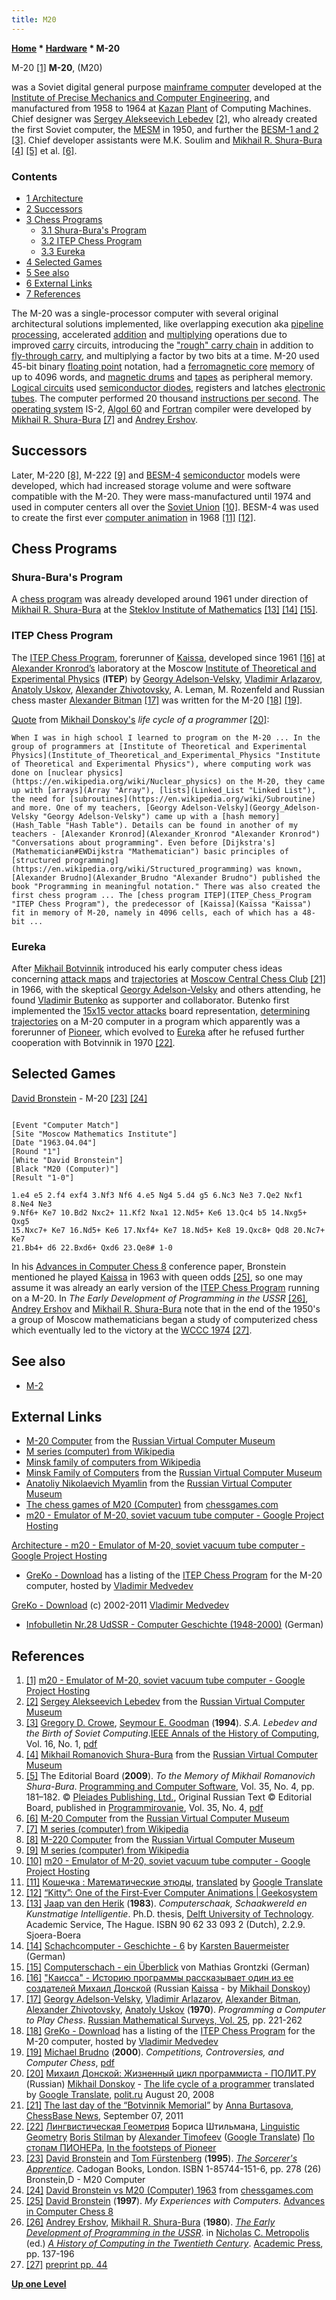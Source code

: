 ```yaml
---
title: M20
---
```

**[Home](Home "Home") \* [Hardware](Hardware "Hardware") \* M-20**



 [](http://code.google.com/p/m20/) M-20 <a id="cite-note-1" href="#cite-ref-1">[1]</a> 
**M-20**, (M20)  

was a Soviet digital general purpose [mainframe computer](https://en.wikipedia.org/wiki/Mainframe_computer) developed at the [Institute of Precise Mechanics and Computer Engineering](https://en.wikipedia.org/wiki/Lebedev_Institute_of_Precision_Mechanics_and_Computer_Engineering), and manufactured from 1958 to 1964 at [Kazan](https://en.wikipedia.org/wiki/Kazan) [Plant](https://en.wikipedia.org/wiki/Plant_%28disambiguation%29) of Computing Machines. Chief designer was [Sergey Alekseevich Lebedev](https://en.wikipedia.org/wiki/Sergey_Alexeyevich_Lebedev) <a id="cite-note-2" href="#cite-ref-2">[2]</a>, who already created the first Soviet computer, the [MESM](https://en.wikipedia.org/wiki/History_of_computer_hardware_in_Soviet_Bloc_countries#MESM) in 1950, and further the [BESM-1 and 2](https://en.wikipedia.org/wiki/BESM#BESM-1) <a id="cite-note-3" href="#cite-ref-3">[3]</a>. Chief developer assistants were M.K. Soulim and [Mikhail R. Shura-Bura](Mikhail_R._Shura-Bura "Mikhail R. Shura-Bura") <a id="cite-note-4" href="#cite-ref-4">[4]</a> <a id="cite-note-5" href="#cite-ref-5">[5]</a> et al. <a id="cite-note-6" href="#cite-ref-6">[6]</a>. 



### Contents


* [1 Architecture](#architecture)
* [2 Successors](#successors)
* [3 Chess Programs](#chess-programs)
	+ [3.1 Shura-Bura's Program](#shura-bura.27s-program)
	+ [3.2 ITEP Chess Program](#itep-chess-program)
	+ [3.3 Eureka](#eureka)
* [4 Selected Games](#selected-games)
* [5 See also](#see-also)
* [6 External Links](#external-links)
* [7 References](#references)






The M-20 was a single-processor computer with several original architectural solutions implemented, like overlapping execution aka [pipeline processing](https://en.wikipedia.org/wiki/Pipeline_%28computing%29), accelerated [addition](https://en.wikipedia.org/wiki/Adder_%28electronics%29) and [multiplying](https://en.wikipedia.org/wiki/Binary_multiplier) operations due to improved [carry](https://en.wikipedia.org/wiki/Carry_%28arithmetic%29) circuits, introducing the ["rough" carry chain](https://en.wikipedia.org/wiki/Carry-lookahead_adder) in addition to [fly-through carry](https://en.wikipedia.org/wiki/Ripple_carry_adder#Ripple-carry_adder), and multiplying a factor by two bits at a time. M-20 used 45-bit binary [floating point](https://en.wikipedia.org/wiki/Floating_point) notation, had a [ferromagnetic core](https://en.wikipedia.org/wiki/Magnetic-core_memory) [memory](Memory "Memory") of up to 4096 words, and [magnetic drums](https://en.wikipedia.org/wiki/Drum_memory) and [tapes](https://en.wikipedia.org/wiki/Magnetic_tape) as peripheral memory. [Logical circuits](Combinatorial_Logic "Combinatorial Logic") used [semiconductor diodes](https://en.wikipedia.org/wiki/Diode#Semiconductor_diodes), registers and latches [electronic tubes](https://en.wikipedia.org/wiki/Vacuum_tube). The computer performed 20 thousand [instructions per second](https://en.wikipedia.org/wiki/Instructions_per_second). The [operating system](https://en.wikipedia.org/wiki/Operating_system) IS-2, [Algol 60](Algol "Algol") and [Fortran](Fortran "Fortran") compiler were developed by [Mikhail R. Shura-Bura](Mikhail_R._Shura-Bura "Mikhail R. Shura-Bura") <a id="cite-note-7" href="#cite-ref-7">[7]</a> and [Andrey Ershov](Mathematician#Ershov "Mathematician").



## Successors


Later, M-220 <a id="cite-note-8" href="#cite-ref-8">[8]</a>, M-222 <a id="cite-note-9" href="#cite-ref-9">[9]</a> and [BESM-4](https://en.wikipedia.org/wiki/BESM) [semiconductor](https://en.wikipedia.org/wiki/Semiconductor) models were developed, which had increased storage volume and were software compatible with the M-20. They were mass-manufactured until 1974 and used in computer centers all over the [Soviet Union](https://en.wikipedia.org/wiki/Soviet_Union) <a id="cite-note-10" href="#cite-ref-10">[10]</a>. BESM-4 was used to create the first ever [computer animation](https://en.wikipedia.org/wiki/Computer_animation) in 1968 <a id="cite-note-11" href="#cite-ref-11">[11]</a> <a id="cite-note-12" href="#cite-ref-12">[12]</a>.



## Chess Programs


### Shura-Bura's Program


A [chess program](Shura-Bura%27s_Program "Shura-Bura's Program") was already developed around 1961 under direction of [Mikhail R. Shura-Bura](Mikhail_R._Shura-Bura "Mikhail R. Shura-Bura") at the [Steklov Institute of Mathematics](https://en.wikipedia.org/wiki/Steklov_Institute_of_Mathematics) <a id="cite-note-13" href="#cite-ref-13">[13]</a> <a id="cite-note-14" href="#cite-ref-14">[14]</a> <a id="cite-note-15" href="#cite-ref-15">[15]</a>.



### ITEP Chess Program


The [ITEP Chess Program](ITEP_Chess_Program "ITEP Chess Program"), forerunner of [Kaissa](Kaissa "Kaissa"), developed since 1961 <a id="cite-note-16" href="#cite-ref-16">[16]</a> at [Alexander Kronrod’s](Alexander_Kronrod "Alexander Kronrod") laboratory at the Moscow [Institute of Theoretical and Experimental Physics](Institute_of_Theoretical_and_Experimental_Physics "Institute of Theoretical and Experimental Physics") (**ITEP**) by [Georgy Adelson-Velsky](Georgy_Adelson-Velsky "Georgy Adelson-Velsky"), [Vladimir Arlazarov](Vladimir_Arlazarov "Vladimir Arlazarov"), [Anatoly Uskov](Anatoly_Uskov "Anatoly Uskov"), [Alexander Zhivotovsky](Alexander_Zhivotovsky "Alexander Zhivotovsky"), A. Leman, M. Rozenfeld and Russian chess master [Alexander Bitman](Alexander_Bitman "Alexander Bitman") <a id="cite-note-17" href="#cite-ref-17">[17]</a> was written for the M-20 <a id="cite-note-18" href="#cite-ref-18">[18]</a> <a id="cite-note-19" href="#cite-ref-19">[19]</a>.

[Quote](Template:Quote_Donskoy_on_Hashing "Template:Quote Donskoy on Hashing") from [Mikhail Donskoy's](Mikhail_Donskoy "Mikhail Donskoy") *life cycle of a programmer* <a id="cite-note-20" href="#cite-ref-20">[20]</a>:




```
When I was in high school I learned to program on the M-20 ... In the group of programmers at [Institute of Theoretical and Experimental Physics](Institute_of_Theoretical_and_Experimental_Physics "Institute of Theoretical and Experimental Physics"), where computing work was done on [nuclear physics](https://en.wikipedia.org/wiki/Nuclear_physics) on the M-20, they came up with [arrays](Array "Array"), [lists](Linked_List "Linked List"), the need for [subroutines](https://en.wikipedia.org/wiki/Subroutine) and more. One of my teachers, [Georgy Adelson-Velsky](Georgy_Adelson-Velsky "Georgy Adelson-Velsky") came up with a [hash memory](Hash_Table "Hash Table"). Details can be found in another of my teachers - [Alexander Kronrod](Alexander_Kronrod "Alexander Kronrod") "Conversations about programming". Even before [Dijkstra's](Mathematician#EWDijkstra "Mathematician") basic principles of [structured programming](https://en.wikipedia.org/wiki/Structured_programming) was known, [Alexander Brudno](Alexander_Brudno "Alexander Brudno") published the book "Programming in meaningful notation." There was also created the first chess program ... The [chess program ITEP](ITEP_Chess_Program "ITEP Chess Program"), the predecessor of [Kaissa](Kaissa "Kaissa") fit in memory of M-20, namely in 4096 cells, each of which has a 48-bit ...

```

### Eureka


After [Mikhail Botvinnik](Mikhail_Botvinnik "Mikhail Botvinnik") introduced his early computer chess ideas concerning [attack maps](Attack_and_Defend_Maps "Attack and Defend Maps") and [trajectories](Trajectory "Trajectory") at [Moscow Central Chess Club](https://en.wikipedia.org/wiki/Chess_Centres) <a id="cite-note-21" href="#cite-ref-21">[21]</a> in 1966, with the skeptical [Georgy Adelson-Velsky](Georgy_Adelson-Velsky "Georgy Adelson-Velsky") and others attending, he found [Vladimir Butenko](index.php?title=Vladimir_Butenko&action=edit&redlink=1 "Vladimir Butenko (page does not exist)") as supporter and collaborator. Butenko first implemented the [15x15 vector attacks](Vector_Attacks "Vector Attacks") board representation, [determining trajectories](Distance#15x15 "Distance") on a M-20 computer in a program which apparently was a forerunner of [Pioneer](Pioneer "Pioneer"), which evolved to [Eureka](index.php?title=Eureka&action=edit&redlink=1 "Eureka (page does not exist)") after he refused further cooperation with Botvinnik in 1970 <a id="cite-note-22" href="#cite-ref-22">[22]</a>.




## Selected Games


[David Bronstein](David_Bronstein "David Bronstein") - M-20 <a id="cite-note-23" href="#cite-ref-23">[23]</a> <a id="cite-note-24" href="#cite-ref-24">[24]</a>




```

[Event "Computer Match"]
[Site "Moscow Mathematics Institute"]
[Date "1963.04.04"]
[Round "1"]
[White "David Bronstein"]
[Black "M20 (Computer)"]
[Result "1-0"]

1.e4 e5 2.f4 exf4 3.Nf3 Nf6 4.e5 Ng4 5.d4 g5 6.Nc3 Ne3 7.Qe2 Nxf1 8.Ne4 Ne3 
9.Nf6+ Ke7 10.Bd2 Nxc2+ 11.Kf2 Nxa1 12.Nd5+ Ke6 13.Qc4 b5 14.Nxg5+ Qxg5 
15.Nxc7+ Ke7 16.Nd5+ Ke6 17.Nxf4+ Ke7 18.Nd5+ Ke8 19.Qxc8+ Qd8 20.Nc7+ Ke7
21.Bb4+ d6 22.Bxd6+ Qxd6 23.Qe8# 1-0

```

In his [Advances in Computer Chess 8](Advances_in_Computer_Chess_8 "Advances in Computer Chess 8") conference paper, Bronstein mentioned he played [Kaissa](Kaissa "Kaissa") in 1963 with queen odds <a id="cite-note-25" href="#cite-ref-25">[25]</a>, so one may assume it was already an early version of the [ITEP Chess Program](ITEP_Chess_Program "ITEP Chess Program") running on a M-20. In *The Early Development of Programming in the USSR* <a id="cite-note-26" href="#cite-ref-26">[26]</a>, [Andrey Ershov](Mathematician#Ershov "Mathematician") and [Mikhail R. Shura-Bura](Mikhail_R._Shura-Bura "Mikhail R. Shura-Bura") note that in the end of the 1950's a group of Moscow mathematicians began a study of computerized chess which eventually led to the victory at the [WCCC 1974](WCCC_1974 "WCCC 1974") <a id="cite-note-27" href="#cite-ref-27">[27]</a>.



## See also


* [M-2](M-2 "M-2")


## External Links


* [M-20 Computer](http://www.computer-museum.ru/english/m20.htm) from the [Russian Virtual Computer Museum](Russian_Virtual_Computer_Museum "Russian Virtual Computer Museum")
* [M series (computer) from Wikipedia](https://en.wikipedia.org/wiki/M_series_%28computer%29)
* [Minsk family of computers from Wikipedia](https://en.wikipedia.org/wiki/Minsk_family_of_computers)
* [Minsk Family of Computers](http://www.computer-museum.ru/english/minsk0.htm) from the [Russian Virtual Computer Museum](Russian_Virtual_Computer_Museum "Russian Virtual Computer Museum")
* [Anatoliy Nikolaevich Myamlin](http://www.computer-museum.ru/english/galglory_en/Myamlin.htm) from the [Russian Virtual Computer Museum](Russian_Virtual_Computer_Museum "Russian Virtual Computer Museum")
* [The chess games of M20 (Computer)](http://www.chessgames.com/perl/chessplayer?pid=70655) from [chessgames.com](http://www.chessgames.com/index.html)
* [m20 - Emulator of M-20, soviet vacuum tube computer - Google Project Hosting](http://code.google.com/p/m20/)


 [Architecture - m20 - Emulator of M-20, soviet vacuum tube computer - Google Project Hosting](http://code.google.com/p/m20/wiki/Architecture)
* [GreKo - Download](http://sites.google.com/site/grekochess/) has a listing of the [ITEP Chess Program](ITEP_Chess_Program "ITEP Chess Program") for the M-20 computer, hosted by [Vladimir Medvedev](Vladimir_Medvedev "Vladimir Medvedev")


 [GreKo - Download](http://greko.110mb.com/index.html) (c) 2002-2011 [Vladimir Medvedev](Vladimir_Medvedev "Vladimir Medvedev")
* [Infobulletin Nr.28 UdSSR - Computer Geschichte (1948-2000)](http://www.eser-ddr.de/InfobulletinNr.2811-2001AssoziationComputergeschichte_de.htm) (German)


## References


1. <a id="cite-ref-1" href="#cite-note-1">[1]</a> [m20 - Emulator of M-20, soviet vacuum tube computer - Google Project Hosting](http://code.google.com/p/m20/)
2. <a id="cite-ref-2" href="#cite-note-2">[2]</a> [Sergey Alekseevich Lebedev](http://www.computer-museum.ru/english/galglory_en/Lebedev.htm) from the [Russian Virtual Computer Museum](Russian_Virtual_Computer_Museum "Russian Virtual Computer Museum")
3. <a id="cite-ref-3" href="#cite-note-3">[3]</a> [Gregory D. Crowe](http://dl.acm.org/author_page.cfm?id=81430666284&coll=DL&dl=ACM&trk=0&cfid=243855333&cftoken=87926302), [Seymour E. Goodman](http://www.informatik.uni-trier.de/~ley/pers/hd/g/Goodman:Seymour_E=) (**1994**). *S.A. Lebedev and the Birth of Soviet Computing*.[IEEE Annals of the History of Computing](https://en.wikipedia.org/wiki/IEEE_Annals_of_the_History_of_Computing), Vol. 16, No. 1, [pdf](http://devcistp.gatech.edu/sites/devcistp.gatech.edu/files/lebedev_and_the_birth_of_soviet_computing.pdf)
4. <a id="cite-ref-4" href="#cite-note-4">[4]</a> [Mikhail Romanovich Shura-Bura](http://www.computer-museum.ru/english/galglory_en/Shura-Bura.htm) from the [Russian Virtual Computer Museum](Russian_Virtual_Computer_Museum "Russian Virtual Computer Museum")
5. <a id="cite-ref-5" href="#cite-note-5">[5]</a> The Editorial Board (**2009**). *To the Memory of Mikhail Romanovich Shura-Bura*. [Programming and Computer Software](http://www.springer.com/computer/journal/11086), Vol. 35, No. 4, pp. 181–182. © [Pleiades Publishing, Ltd.](http://www.maikonline.com/maik/about.do?tileName=about.copyright), Original Russian Text © Editorial Board, published in [Programmirovanie](http://www.maik.ru/cgi-perl/journal.pl?name=procom&page=main), Vol. 35, No. 4, [pdf](http://link.springer.com/content/pdf/10.1134%2FS036176880904001X.pdf)
6. <a id="cite-ref-6" href="#cite-note-6">[6]</a> [M-20 Computer](http://www.computer-museum.ru/english/m20.htm) from the [Russian Virtual Computer Museum](Russian_Virtual_Computer_Museum "Russian Virtual Computer Museum")
7. <a id="cite-ref-7" href="#cite-note-7">[7]</a> [M series (computer) from Wikipedia](https://en.wikipedia.org/wiki/M_series_%28computer%29)
8. <a id="cite-ref-8" href="#cite-note-8">[8]</a> [M-220 Computer](http://www.computer-museum.ru/english/m220.htm) from the [Russian Virtual Computer Museum](Russian_Virtual_Computer_Museum "Russian Virtual Computer Museum")
9. <a id="cite-ref-9" href="#cite-note-9">[9]</a> [M series (computer) from Wikipedia](https://en.wikipedia.org/wiki/M_series_%28computer%29)
10. <a id="cite-ref-10" href="#cite-note-10">[10]</a> [m20 - Emulator of M-20, soviet vacuum tube computer - Google Project Hosting](http://code.google.com/p/m20/)
11. <a id="cite-ref-11" href="#cite-note-11">[11]</a> [Кошечка : Математические этюды](http://www.etudes.ru/ru/etudes/cat/), [translated](http://translate.google.com/translate?sl=ru&tl=en&js=n&prev=_t&hl=de&ie=UTF-8&u=http%3A%2F%2Fwww.etudes.ru%2Fru%2Fetudes%2Fcat%2F) by [Google Translate](https://en.wikipedia.org/wiki/Google_Translate)
12. <a id="cite-ref-12" href="#cite-note-12">[12]</a> [“Kitty”: One of the First-Ever Computer Animations | Geekosystem](http://www.geekosystem.com/kitty-computer-animation-russia-1968-video/)
13. <a id="cite-ref-13" href="#cite-note-13">[13]</a> [Jaap van den Herik](Jaap_van_den_Herik "Jaap van den Herik") (**1983**). *Computerschaak, Schaakwereld en Kunstmatige Intelligentie*. Ph.D. thesis, [Delft University of Technology](Delft_University_of_Technology "Delft University of Technology"). Academic Service, The Hague. ISBN 90 62 33 093 2 (Dutch), 2.2.9. Sjoera-Boera
14. <a id="cite-ref-14" href="#cite-note-14">[14]</a> [Schachcomputer - Geschichte - 6](http://www.schachcomputer.at/gesch6.htm) by [Karsten Bauermeister](Karsten_Bauermeister "Karsten Bauermeister") (German)
15. <a id="cite-ref-15" href="#cite-note-15">[15]</a> [Computerschach - ein Überblick](http://www.dsk1931ev.de/Computerschach/computer.htm) von Mathias Grontzki (German)
16. <a id="cite-ref-16" href="#cite-note-16">[16]</a> ["Каисса" - Историю программы рассказывает один из ее создателей Михаил Донской](http://adamant1.fromru.com/kaissa.html) (Russian [Kaissa](Kaissa "Kaissa") - by [Mikhail Donskoy](Mikhail_Donskoy "Mikhail Donskoy"))
17. <a id="cite-ref-17" href="#cite-note-17">[17]</a> [Georgy Adelson-Velsky](Georgy_Adelson-Velsky "Georgy Adelson-Velsky"), [Vladimir Arlazarov](Vladimir_Arlazarov "Vladimir Arlazarov"), [Alexander Bitman](Alexander_Bitman "Alexander Bitman"), [Alexander Zhivotovsky](Alexander_Zhivotovsky "Alexander Zhivotovsky"), [Anatoly Uskov](Anatoly_Uskov "Anatoly Uskov") (**1970**). *Programming a Computer to Play Chess*. [Russian Mathematical Surveys, Vol. 25](http://iopscience.iop.org/0036-0279/25/2), pp. 221-262
18. <a id="cite-ref-18" href="#cite-note-18">[18]</a> [GreKo - Download](http://sites.google.com/site/grekochess/) has a listing of the [ITEP Chess Program](ITEP_Chess_Program "ITEP Chess Program") for the M-20 computer, hosted by [Vladimir Medvedev](Vladimir_Medvedev "Vladimir Medvedev")
19. <a id="cite-ref-19" href="#cite-note-19">[19]</a> [Michael Brudno](http://www.cs.toronto.edu/~brudno/) (**2000**). *Competitions, Controversies, and Computer Chess*, [pdf](http://www.cs.toronto.edu/%7Ebrudno/essays/cchess.pdf)
20. <a id="cite-ref-20" href="#cite-note-20">[20]</a> [Михаил Донской: Жизненный цикл программиста - ПОЛИТ.РУ](http://www.polit.ru/article/2008/08/20/programmist/) (Russian) [Mikhail Donskoy](Mikhail_Donskoy "Mikhail Donskoy") - [The life cycle of a programmer](http://translate.google.com/translate?sl=ru&tl=en&js=n&prev=_t&hl=en&ie=UTF-8&u=http%3A%2F%2Fwww.polit.ru%2Farticle%2F2008%2F08%2F20%2Fprogrammist%2F) translated by [Google Translate](https://en.wikipedia.org/wiki/Google_Translate), [polit.ru](https://www.facebook.com/politru) August 20, 2008
21. <a id="cite-ref-21" href="#cite-note-21">[21]</a> [The last day of the “Botvinnik Memorial”](http://en.chessbase.com/home/TabId/211/PostId/4007513) by [Anna Burtasova](http://de.wikipedia.org/wiki/Anna_Denissowna_Burtassowa), [ChessBase News](ChessBase "ChessBase"), September 07, 2011
22. <a id="cite-ref-22" href="#cite-note-22">[22]</a> [Лингвистическая Геометрия](http://atimopheyev.narod.ru/Frame/index.html) Бориса Штильмана, [Linguistic Geometry](http://translate.googleusercontent.com/translate_c?hl=de&ie=UTF8&prev=_t&rurl=translate.google.com&sl=ru&tl=en&u=http://atimopheyev.narod.ru/Frame/index.html&usg=ALkJrhjGqyvJey-MTGqcGxzMU53Od0Y7VQ) [Boris Stilman](Boris_Stilman "Boris Stilman") by [Alexander Timofeev](Alexander_Timofeev "Alexander Timofeev") ([Google Translate](https://en.wikipedia.org/wiki/Google_Translate))
[По стопам ПИОНЕРа](http://atimopheyev.narod.ru/AfterPIONEER/index.html), [In the footsteps of Pioneer](http://translate.googleusercontent.com/translate_c?hl=de&ie=UTF8&prev=_t&rurl=translate.google.com&sl=ru&tl=en&u=http://atimopheyev.narod.ru/AfterPIONEER/index.html&usg=ALkJrhh0I8eGI93tpR27m-YIWUnG3l5SjA)
23. <a id="cite-ref-23" href="#cite-note-23">[23]</a> [David Bronstein](David_Bronstein "David Bronstein") and [Tom Fürstenberg](Tom_F%C3%BCrstenberg "Tom Fürstenberg") (**1995**). *[The Sorcerer's Apprentice](Tom_F%C3%BCrstenberg#TheSorcerersApprentice "Tom Fürstenberg")*. Cadogan Books, London. ISBN 1-85744-151-6, pp. 278 (26) Bronstein,D - M20 Computer
24. <a id="cite-ref-24" href="#cite-note-24">[24]</a> [David Bronstein vs M20 (Computer) 1963](http://www.chessgames.com/perl/chessgame?gid=1238081) from [chessgames.com](http://www.chessgames.com/index.html)
25. <a id="cite-ref-25" href="#cite-note-25">[25]</a> [David Bronstein](David_Bronstein "David Bronstein") (**1997**). *My Experiences with Computers.* [Advances in Computer Chess 8](Advances_in_Computer_Chess_8 "Advances in Computer Chess 8")
26. <a id="cite-ref-26" href="#cite-note-26">[26]</a> [Andrey Ershov](Mathematician#Ershov "Mathematician"), [Mikhail R. Shura-Bura](Mikhail_R._Shura-Bura "Mikhail R. Shura-Bura") (**1980**). *[The Early Development of Programming in the USSR](http://ershov.iis.nsk.su/archive/eaindex.asp?lang=2&gid=910)*. in [Nicholas C. Metropolis](https://en.wikipedia.org/wiki/Nicholas_C._Metropolis) (ed.) *[A History of Computing in the Twentieth Century](http://dl.acm.org/citation.cfm?id=578384)*. [Academic Press](https://en.wikipedia.org/wiki/Academic_Press), pp. 137-196
 27. <a id="cite-ref-27" href="#cite-note-27">[27]</a> [preprint pp. 44](http://ershov.iis.nsk.su/archive/eaimage.asp?did=28792&fileid=173671) 

**[Up one Level](Hardware "Hardware")**







 

